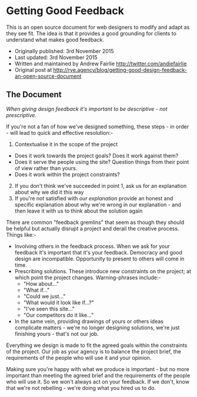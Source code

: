 # Getting Good Feedback

This is an open source document for web designers to modify and adapt as they see fit. The idea is that it provides a good grounding for clients to understand what makes good feedback.

- Originally published: 3rd November 2015
- Last updated: 3rd November 2015
- Written and maintained by Andrew Fairlie http://twitter.com/andiefairlie
- Original post at http://rye.agency/blog/getting-good-design-feedback-an-open-source-document

## The Document

*When giving design feedback it's important to be descriptive - not prescriptive.*

If you're not a fan of how we've designed something, these steps - in order - will lead to quick and effective resolution:-

1. Contextualise it in the scope of the project
  - Does it work towards the project goals? Does it work against them?
  - Does it serve the people using the site? Question things from their point of view rather than yours.
  - Does it work within the project constraints?
2. If you don't think we've succeeded in point 1, ask us for an explanation about why we did it this way
3. If you're not satisfied with our *explanation* provide an honest and specific explanation about why we're wrong in our explanation - and then leave it with us to think about the solution again

There are common "feedback gremlins" that seem as though they should be helpful but actually disrupt a project and derail the creative process.  Things like:-

- Involving others in the feedback process. When we ask for your feedback it's important that it's your feedback. Democracy and good design are incompatible. Opportunity to present to others will come in time.
- Prescribing solutions. These introduce new constraints on the project; at which point the project changes. Warning-phrases include:-
	- "How about..."
	- "What if..."
	- "Could we just..."
	- "What would it look like if...?"
	- "I've seen this site..."
	- "Our competitors do it like..."
- In the same vein, providing drawings of yours or others ideas complicate matters - we're no longer designing solutions, we're just finishing yours - that's not our job.

Everything we design is made to fit the agreed goals within the constraints of the project. Our job as your agency is to balance the project brief, the requirements of the people who will use it and your opinion.

Making sure you're happy with what we produce is important - but no more important than meeting the agreed brief and the requirements of the people who will use it. So we won't always act on your feedback. If we don't, know that we're not rebelling - we're doing what you hired us to do.
